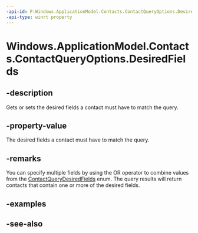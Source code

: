```yaml
---
-api-id: P:Windows.ApplicationModel.Contacts.ContactQueryOptions.DesiredFields
-api-type: winrt property
---
```


<!-- Property syntax
public Windows.ApplicationModel.Contacts.ContactQueryDesiredFields DesiredFields { get;  set; }
-->

# Windows.ApplicationModel.Contacts.ContactQueryOptions.DesiredFields

## -description
Gets or sets the desired fields a contact must have to match the query.

## -property-value
The desired fields a contact must have to match the query.

## -remarks
You can specify multiple fields by using the OR operator to combine values from the [ContactQueryDesiredFields](contactquerydesiredfields.md) enum. The query results will return contacts that contain one or more of the desired fields.

## -examples

## -see-also
